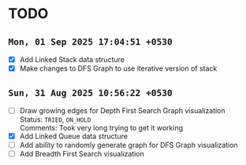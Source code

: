 
# TODO

## `Mon, 01 Sep 2025 17:04:51 +0530`

- [x] Add Linked Stack data structure
- [x] Make changes to DFS Graph to use iterative version of stack

## `Sun, 31 Aug 2025 10:56:22 +0530`

- [ ] Draw growing edges for Depth First Search Graph visualization  
    Status: `TRIED`, `ON_HOLD`  
    Comments: Took very long trying to get it working
- [x] Add Linked Queue data structure
- [ ] Add ability to randomly generate graph for DFS Graph visualization
- [ ] Add Breadth First Search visualization
